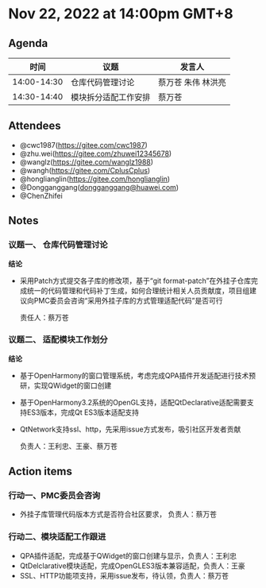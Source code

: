 # Nov 22, 2022 at 14:00pm GMT+8

## Agenda
|时间|议题|发言人|
|--|--|--|
| 14:00-14:30 | 仓库代码管理讨论 |蔡万苍 朱伟 林洪亮|
| 14:30-14:40 | 模块拆分适配工作安排 | 蔡万苍 |

## Attendees
- @cwc1987(https://gitee.com/cwc1987)
- @zhu.wei(https://gitee.com/zhuwei12345678)
- @wanglz(https://gitee.com/wanglz1988)
- @wangh(https://gitee.com/CplusCplus)
- @honglianglin(https://gitee.com/honglianglin)
- @Dongganggang(dongganggang@huawei.com)
- @ChenZhifei

## Notes

### 议题一、  仓库代码管理讨论

**结论**
- 采用Patch方式提交各子库的修改项，基于“git format-patch”在外挂子仓库完成统一的代码管理和代码补丁生成，如何合理统计相关人员贡献度，项目组建议向PMC委员会咨询“采用外挂子库的方式管理适配代码”是否可行

  责任人：蔡万苍

### 议题二、 适配模块工作划分

**结论**

- 基于OpenHarmony的窗口管理系统，考虑完成QPA插件开发适配进行技术预研，实现QWidget的窗口创建

- 基于OpenHarmony3.2系统的OpenGL支持，适配QtDeclarative适配需要支持ES3版本，完成Qt ES3版本适配支持

- QtNetwork支持ssl、http，先采用issue方式发布，吸引社区开发者贡献

  负责人：王利忠、王豪、蔡万苍

## Action items

### 行动一、PMC委员会咨询

- 外挂子库管理代码版本方式是否符合社区要求， 负责人：蔡万苍

### 行动二、模块适配工作跟进

- QPA插件适配，完成基于QWidget的窗口创建与显示，负责人：王利忠
- QtDelclarative模块适配，完成OpenGLES3版本兼容适配，负责人：王豪
- SSL、HTTP功能项支持，采用issue发布，待认领，负责人：蔡万苍
